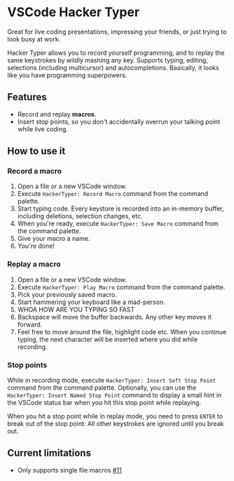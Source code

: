 # VSCode Hacker Typer

Great for live coding presentations, impressing your friends, or just trying to look busy at work.

Hacker Typer allows you to record yourself programming, and to replay the same keystrokes by wildly mashing any key. Supports typing, editing, selections (including multicursor) and autocompletions. Basically, it looks like you have programming superpowers.

## Features

- Record and replay **macros**.
- Insert stop points, so you don't accidentally overrun your talking point while live coding.

## How to use it

### Record a macro

1. Open a file or a new VSCode window.
2. Execute `HackerTyper: Record Macro` command from the command palette.
3. Start typing code. Every keystore is recorded into an in-memory buffer, including deletions, selection changes, etc.
4. When you're ready, execute `HackerTyper: Save Macro` command from the command palette.
5. Give your macro a name.
6. You're done!

### Replay a macro

1. Open a file or a new VSCode window.
2. Execute `HackerTyper: Play Macro` command from the command palette.
3. Pick your previously saved macro.
4. Start hammering your keyboard like a mad-person.
5. WHOA HOW ARE YOU TYPING SO FAST
6. Backspace will move the buffer backwards. Any other key moves it forward.
7. Feel free to move around the file, highlight code etc. When you continue typing, the next character will be inserted where you did while recording.

### Stop points

While in recording mode, execute `HackerTyper: Insert Soft Stop Point` command from the command palette. Optionally, you can use the `HackerTyper: Insert Named Stop Point` command to display a small hint in the VSCode status bar when you hit this stop point while replaying.

When you hit a stop point while in replay mode, you need to press `ENTER` to break out of the stop point. All other keystrokes are ignored until you break out.

## Current limitations

- Only supports single file macros [#11](https://github.com/jevakallio/vscode-hacker-typer/issues/11)
